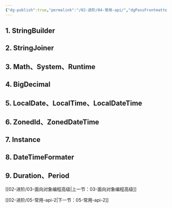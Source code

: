 ```yaml
---
{"dg-publish":true,"permalink":"/02-进阶/04-常用-api/","dgPassFrontmatter":true}
---
```



## 1. StringBuilder
## 2. StringJoiner
## 3. Math、System、Runtime
## 4. BigDecimal
## 5. LocalDate、LocalTime、LocalDateTime
## 6. ZonedId、ZonedDateTime
## 7. Instance
## 8. DateTimeFormater
## 9. Duration、Period

[[02-进阶/03-面向对象编程高级\|上一节：03-面向对象编程高级]]

[[02-进阶/05-常用-api-2\|下一节：05-常用-api-2]]
